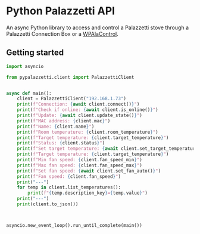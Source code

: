 # Python Palazzetti API
An async Python library to access and control a Palazzetti stove through a Palazzetti Connection Box or a [WPAlaControl](https://github.com/Domochip/WPalaControl).

## Getting started
```python
import asyncio

from pypalazzetti.client import PalazzettiClient


async def main():
    client = PalazzettiClient("192.168.1.73")
    print(f"Connection: {await client.connect()}")
    print(f"Check if online: {await client.is_online()}")
    print(f"Update: {await client.update_state()}")
    print(f"MAC address: {client.mac}")
    print(f"Name: {client.name}")
    print(f"Room temperature: {client.room_temperature}")
    print(f"Target temperature: {client.target_temperature}")
    print(f"Status: {client.status}")
    print(f"Set target temperature: {await client.set_target_temperature(22)}")
    print(f"Target temperature: {client.target_temperature}")
    print(f"Min fan speed: {client.fan_speed_min}")
    print(f"Max fan speed: {client.fan_speed_max}")
    print(f"Set fan speed: {await client.set_fan_auto()}")
    print(f"Fan speed: {client.fan_speed}")
    print("---")
    for temp in client.list_temperatures():
        print(f"{temp.description_key}={temp.value}")
    print("---")
    print(client.to_json())



asyncio.new_event_loop().run_until_complete(main())
```
